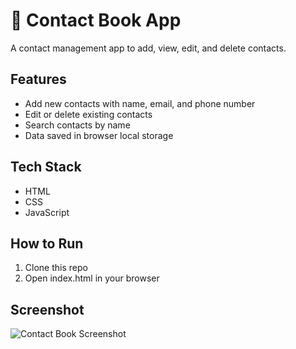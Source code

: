 # 📒 Contact Book App
A contact management app to add, view, edit, and delete contacts.

## Features
- Add new contacts with name, email, and phone number
- Edit or delete existing contacts
- Search contacts by name
- Data saved in browser local storage

## Tech Stack
- HTML
- CSS
- JavaScript

## How to Run
1. Clone this repo
2. Open index.html in your browser

## Screenshot
![Contact Book Screenshot](#)
